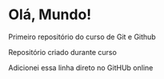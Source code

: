 # Olá, Mundo!
 Primeiro repositório do curso de Git e Github

Repositório criado durante curso

Adicionei essa linha direto no GitHUb online
